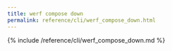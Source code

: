 ```yaml
---
title: werf compose down
permalink: reference/cli/werf_compose_down.html
---
```


{% include /reference/cli/werf_compose_down.md %}
